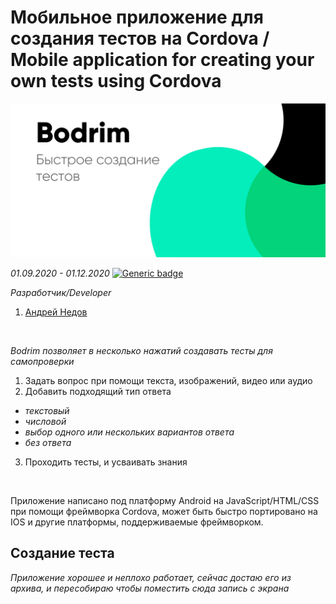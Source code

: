 # Мобильное приложение для создания тестов на Cordova / Mobile application for creating your own tests using Cordova
<img src="/imgs/ad1.png" width="700"/>

*01.09.2020 - 01.12.2020*  [![Generic badge](https://img.shields.io/badge/Status-Closed-red.svg)](https://shields.io/)<br/>

*Разработчик/Developer*
1. [Андрей Недов](https://github.com/Andrey-Nedov-is-a-human)
<br/>

*Bodrim позволяет в несколько нажатий создавать тесты для самопроверки*

1. Задать вопрос при помощи текста, изображений, видео или аудио
2. Добавить подходящий тип ответа
 - *текстовый*
 - *числовой*
 - *выбор одного или нескольких вариантов ответа*
 - *без ответа*

3. Проходить тесты, и усваивать знания
<br/>

Приложение написано под платформу Android на JavaScript/HTML/CSS при помощи фреймворка Cordova, может быть быстро портировано на IOS и другие платформы, поддерживаемые фреймворком.

## Создание теста 

_Приложение хорошее и неплохо работает, сейчас достаю его из архива, и пересобираю чтобы поместить сюда запись с экрана_
